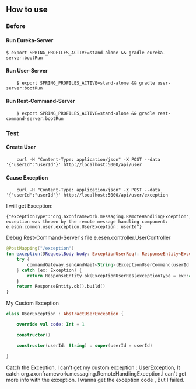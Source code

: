 ## How to use

### Before

#### Run Eureka-Server

```shell
$ export SPRING_PROFILES_ACTIVE=stand-alone && gradle eureka-server:bootRun
```

#### Run User-Server

```shell
    $ export SPRING_PROFILES_ACTIVE=stand-alone && gradle user-server:bootRun
```

#### Run Rest-Command-Server

```shell
    $ export SPRING_PROFILES_ACTIVE=stand-alone && gradle rest-command-server:bootRun
```

### Test

#### Create User

```shell
    curl -H "Content-Type: application/json" -X POST --data '{"userId":"userId"}' http://localhost:5000/api/user
```

#### Cause Exception

```shell
    curl -H "Content-Type: application/json" -X POST --data '{"userId":"userId"}' http://localhost:5000/api/user/exception
```    

I will get Exception: 

    {"exceptionType":"org.axonframework.messaging.RemoteHandlingException","message":"An exception was thrown by the remote message handling component: e.eson.common.user.exception.UserException: userId"}
    
Debug Rest-Command-Server's file e.esen.controller.UserController

```kotlin
@PostMapping("/exception")
fun exception(@RequestBody body: ExceptionUserReq): ResponseEntity<ExceptionUserRes> {
    try {
        commandGateway.sendAndWait<String>(ExceptionUserCommand(userId = body.userId))
    } catch (ex: Exception) {
        return ResponseEntity.ok(ExceptionUserRes(exceptionType = ex::class.qualifiedName!!, message = ex.message!!))
    }
    return ResponseEntity.ok().build()
}
```

My Custom Exception

```kotlin
class UserException : AbstractUserException {

    override val code: Int = 1

    constructor()

    constructor(userId: String) : super(userId = userId)

}
```

Catch the Exception, I can't get my custom exception : UserException, It catch org.axonframework.messaging.RemoteHandlingException.I can't get more info with the exception. I wanna get the exception code , But I failed.

